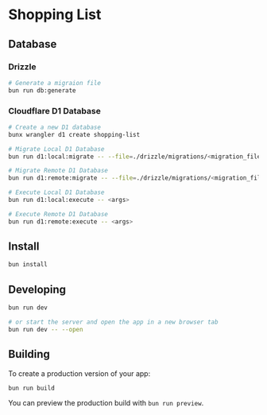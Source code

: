 # Shopping List

## Database

### Drizzle

```sh
# Generate a migraion file
bun run db:generate
```

### Cloudflare D1 Database

```sh
# Create a new D1 database
bunx wrangler d1 create shopping-list

# Migrate Local D1 Database
bun run d1:local:migrate -- --file=./drizzle/migrations/<migration_filename>.sql

# Migrate Remote D1 Database
bun run d1:remote:migrate -- --file=./drizzle/migrations/<migration_filename>.sql

# Execute Local D1 Database
bun run d1:local:execute -- <args>

# Execute Remote D1 Database
bun run d1:remote:execute -- <args>
```

## Install

```sh
bun install
```

## Developing

```sh
bun run dev

# or start the server and open the app in a new browser tab
bun run dev -- --open
```

## Building

To create a production version of your app:

```sh
bun run build
```

You can preview the production build with `bun run preview`.
